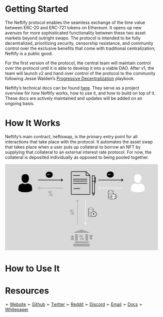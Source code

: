 # Getting Started

The Neftify protocol enables the seamless exchange of the time value between ERC-20 and ERC-721 tokens on Ethereum. It opens up new avenues for more sophisticated functionality between these two asset markets beyond outright swaps. The protocol is intended to be fully decentralized, prioritizing security, censorship resistance, and community control over the exclusive benefits that come with traditional centralization; Neftify is a public good. 

For the first version of the protocol, the central team will maintain control over the protocol until it is able to develop it into a viable DAO. After v1, the team will launch v2 and hand over control of the protocol to the community following Jesse Walden’s [Progressive Decentralization](https://a16z.com/2020/01/09/progressive-decentralization-crypto-product-management/) playbook. 

Neftify’s technical docs can be found [here](https://docs.neftify.com). They serve as a project overview for how Neftify works, how to use it, and how to build on top of it. These docs are actively maintained and updates will be added on an ongoing basis.

# How It Works
Neftify’s main contract, neftiswap, is the primary entry point for all interactions that take place with the protocol. It automates the asset swap that takes place when a user puts up collateral to borrow an NFT by supplying that collateral to an external interest rate protocol. For now, the collateral is deposited individually as opposed to being pooled together.

![ERC20 to ERC721 swap](assets/erc20-erc721.png)



# How to Use It


# Resources
➢ [Website](https://neftify.com)
➢ [Github](https://github.com/neftify)
➢ [Twitter](https://twitter.com/neftify)
➢ [Reddit]()
➢ [Discord]()
➢ [Email]()
➢ [Docs](https://docs.neftify.com)
➢ [Whitepaper](https://neftify.com/neftify-whitepaper.pdf)

